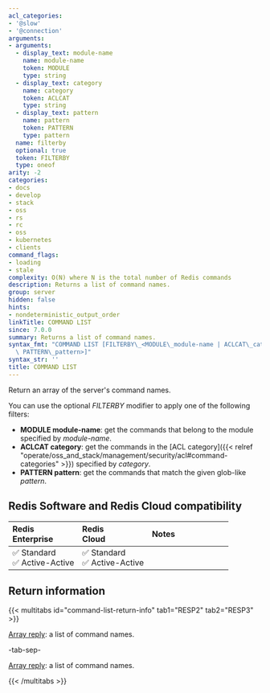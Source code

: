 ```yaml
---
acl_categories:
- '@slow'
- '@connection'
arguments:
- arguments:
  - display_text: module-name
    name: module-name
    token: MODULE
    type: string
  - display_text: category
    name: category
    token: ACLCAT
    type: string
  - display_text: pattern
    name: pattern
    token: PATTERN
    type: pattern
  name: filterby
  optional: true
  token: FILTERBY
  type: oneof
arity: -2
categories:
- docs
- develop
- stack
- oss
- rs
- rc
- oss
- kubernetes
- clients
command_flags:
- loading
- stale
complexity: O(N) where N is the total number of Redis commands
description: Returns a list of command names.
group: server
hidden: false
hints:
- nondeterministic_output_order
linkTitle: COMMAND LIST
since: 7.0.0
summary: Returns a list of command names.
syntax_fmt: "COMMAND LIST [FILTERBY\_<MODULE\_module-name | ACLCAT\_category |\n \
  \ PATTERN\_pattern>]"
syntax_str: ''
title: COMMAND LIST
---
```

Return an array of the server's command names.

You can use the optional _FILTERBY_ modifier to apply one of the following filters:

 - **MODULE module-name**: get the commands that belong to the module specified by _module-name_.
 - **ACLCAT category**: get the commands in the [ACL category]({{< relref "operate/oss_and_stack/management/security/acl#command-categories" >}}) specified by _category_.
 - **PATTERN pattern**: get the commands that match the given glob-like _pattern_.

## Redis Software and Redis Cloud compatibility

| Redis<br />Enterprise | Redis<br />Cloud | <span style="min-width: 9em; display: table-cell">Notes</span> |
|:----------------------|:-----------------|:------|
| <span title="Supported">&#x2705; Standard</span><br /><span title="Supported"><nobr>&#x2705; Active-Active</nobr></span> | <span title="Supported">&#x2705; Standard</span><br /><span title="Supported"><nobr>&#x2705; Active-Active</nobr></span> |  |

## Return information

{{< multitabs id="command-list-return-info" 
    tab1="RESP2" 
    tab2="RESP3" >}}

[Array reply](../../develop/reference/protocol-spec#arrays): a list of command names.

-tab-sep-

[Array reply](../../develop/reference/protocol-spec#arrays): a list of command names.

{{< /multitabs >}}

